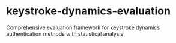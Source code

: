 # keystroke-dynamics-evaluation
Comprehensive evaluation framework for keystroke dynamics authentication methods with statistical analysis

